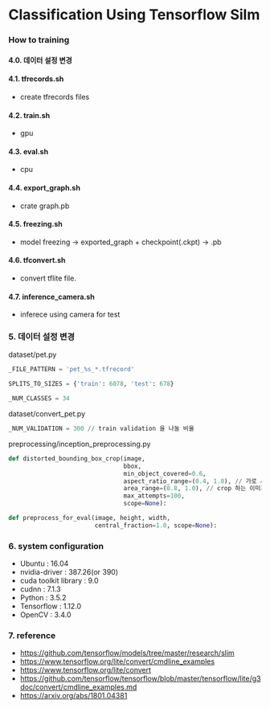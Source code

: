 # Classification Using Tensorflow Silm 

### How to training

#### 4.0. 데이터 설정 변경

#### 4.1. tfrecords.sh
- create tfrecords files

#### 4.2. train.sh
 - gpu

#### 4.3. eval.sh
 - cpu

#### 4.4. export_graph.sh
 - crate graph.pb 

#### 4.5. freezing.sh
 - model freezing ->  exported_graph + checkpoint(.ckpt) -> .pb

#### 4.6. tfconvert.sh
 - convert tflite file.

#### 4.7. inference_camera.sh
 - inferece using camera for test

### 5. 데이터 설정 변경

dataset/pet.py

```python
_FILE_PATTERN = 'pet_%s_*.tfrecord'

SPLITS_TO_SIZES = {'train': 6078, 'test': 678}

_NUM_CLASSES = 34
```

dataset/convert_pet.py

```python    
_NUM_VALIDATION = 300 // train validation 을 나눌 비율
```

preprocessing/inception_preprocessing.py
```python
def distorted_bounding_box_crop(image,
                                bbox,
                                min_object_covered=0.6,
                                aspect_ratio_range=(0.4, 1.0), // 가로 세로 비율
                                area_range=(0.8, 1.0), // crop 하는 이미지 비율
                                max_attempts=100,
                                scope=None):

def preprocess_for_eval(image, height, width,
                        central_fraction=1.0, scope=None):
```

### 6. system configuration
- Ubuntu : 16.04
- nvidia-driver : 387.26(or 390)
- cuda toolkit library : 9.0
- cudnn : 7.1.3
- Python : 3.5.2
- Tensorflow : 1.12.0
- OpenCV : 3.4.0

### 7. reference
 - https://github.com/tensorflow/models/tree/master/research/slim
 - https://www.tensorflow.org/lite/convert/cmdline_examples
 - https://www.tensorflow.org/lite/convert
 - https://github.com/tensorflow/tensorflow/blob/master/tensorflow/lite/g3doc/convert/cmdline_examples.md
 - https://arxiv.org/abs/1801.04381